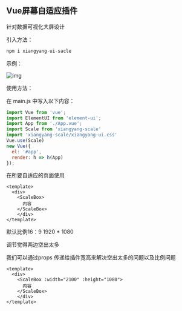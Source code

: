 ## Vue屏幕自适应插件 

针对数据可视化大屏设计

引入方法：

```JavaScript
npm i xiangyang-ui-sacle
```

示例：



![img](https://img-blog.csdnimg.cn/19e0385ca92749278b7ada8ec3dd6058.gif)





使用方法：

在 main.js 中写入以下内容：

```javascript
import Vue from 'vue';
import ElementUI from 'element-ui';
import App from './App.vue';
import Scale from 'xiangyang-scale'
import 'xiangyang-scale/xiangyang-ui.css'
Vue.use(Scale)
new Vue({
  el: '#app',
  render: h => h(App)
});
```

在所要自适应的页面使用

```vue
<template>
  <div>
    <ScaleBox>
      内容
    </ScaleBox>
    </div>
</template>
```

默认比例16：9  1920 * 1080

调节觉得两边空出太多

我们可以通过props 传递给插件宽高来解决空出太多的问题以及比例问题

```vue
<template>
  <div>
    <ScaleBox :width="2100" :height="1080">
      内容
    </ScaleBox>
    </div>
</template>
```

